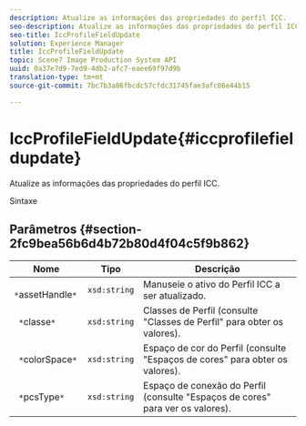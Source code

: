 ```yaml
---
description: Atualize as informações das propriedades do perfil ICC.
seo-description: Atualize as informações das propriedades do perfil ICC.
seo-title: IccProfileFieldUpdate
solution: Experience Manager
title: IccProfileFieldUpdate
topic: Scene7 Image Production System API
uuid: 0a37e7d9-7ed9-4db2-afc7-eaee69f97d9b
translation-type: tm+mt
source-git-commit: 7bc7b3a86fbcdc57cfdc31745fae3afc06e44b15

---
```



# IccProfileFieldUpdate{#iccprofilefieldupdate}

Atualize as informações das propriedades do perfil ICC.

Sintaxe

## Parâmetros {#section-2fc9bea56b6d4b72b80d4f04c5f9b862}

| Nome | Tipo | Descrição |
|---|---|---|
| ` *`assetHandle`*` | `xsd:string` | Manuseie o ativo do Perfil ICC a ser atualizado. |
| ` *`classe`*` | `xsd:string` | Classes de Perfil (consulte &quot;Classes de Perfil&quot; para obter os valores). |
| ` *`colorSpace`*` | `xsd:string` | Espaço de cor do Perfil (consulte &quot;Espaços de cores&quot; para obter os valores). |
| ` *`pcsType`*` | `xsd:string` | Espaço de conexão do Perfil (consulte &quot;Espaços de cores&quot; para ver os valores). |


